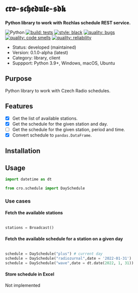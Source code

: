 # 𝖈𝖗𝖔-𝖘𝖈𝖍𝖊𝖉𝖚𝖑𝖊-𝖘𝖉𝖐

**Python library to work with Rozhlas schedule REST service.**

![Python](https://img.shields.io/badge/Language-Python-blue.svg)
[![build: tests](https://github.com/czech-radio/cro.schedule/actions/workflows/main.yml/badge.svg)](https://github.com/czech-radio/cro.schedule/actions/workflows/main.yml)
[![style: black](https://img.shields.io/badge/style-black-000000.svg)](https://github.com/psf/black)
[![quality: bugs](https://sonarcloud.io/api/project_badges/measure?project=czech-radio_cro.schedule&metric=bugs)](https://sonarcloud.io/dashboard?id=czech-radio_cro.schedule)
[![quality: code smells](https://sonarcloud.io/api/project_badges/measure?project=czech-radio_cro.schedule&metric=code_smells)](https://sonarcloud.io/dashboard?id=czech-radio_cro.schedule)
[![quality: reliability](https://sonarcloud.io/api/project_badges/measure?project=czech-radio_cro.schedule&metric=reliability_rating)](https://sonarcloud.io/dashboard?id=czech-radio_cro.schedule)

- Status: developed (maintained)
- Version: 0.1.0-alpha (latest)
- Category: library, client
- Suppport: Python 3.9+, Windows, macOS, Ubuntu

## Purpose

Python library to work with Czech Radio schedules.

## Features

- [x] Get the list of available stations.
- [x] Get the schedule for the given station and day.
- [ ] Get the schedule for the given station, period and time.
- [x] Convert schedule to `pandas.DataFrame`.

## Installation


## Usage

```python
import datetime as dt

from cro.schedule import DaySchedule
```
### Use cases

#### Fetch the available stations

```python

stations = Broadcast()

```

#### Fetch the available schedule for a station on a given day

```python

schedule = DaySchedule("plus") # current day
schedule = DaySchedule("radiozurnal",date = '2022-01-31')
schedule = DaySchedule("wave",date = dt.date(2022, 1, 31))
```
#### Store schedule in Excel

Not implemented
